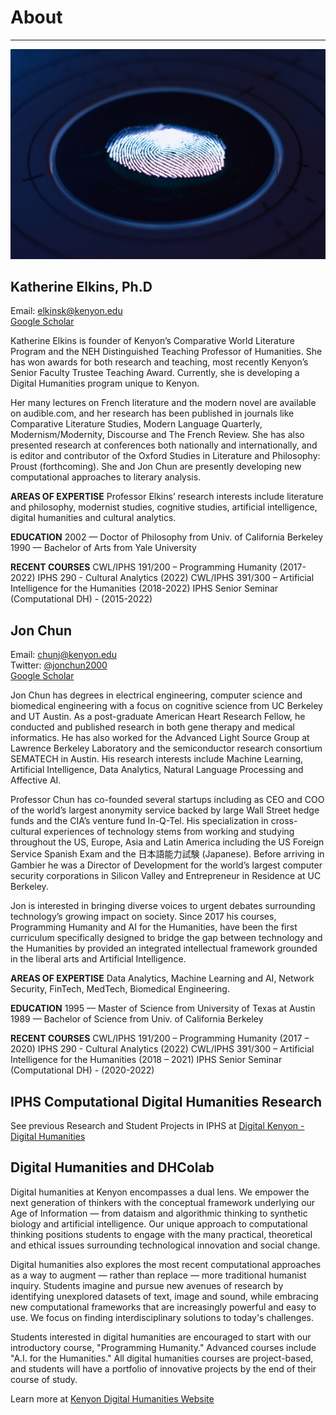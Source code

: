 # About

---

![Reading Image](images/img_iphs290_about_esther-jiao-ADv0GiMBlmI-unsplash.jpg)


## Katherine Elkins, Ph.D

Email: elkinsk@kenyon.edu  
[Google Scholar](https://scholar.google.com/citations?user=bUSgS6IAAAAJ&hl=en&oi=ao)  

Katherine Elkins is founder of Kenyon’s Comparative World Literature Program and the NEH Distinguished Teaching Professor of Humanities. She has won awards for both research and teaching, most recently Kenyon’s Senior Faculty Trustee Teaching Award. Currently, she is developing a Digital Humanities program unique to Kenyon.

Her many lectures on French literature and the modern novel are available on audible.com, and her research has been published in journals like Comparative Literature Studies, Modern Language Quarterly, Modernism/Modernity, Discourse and The French Review. She has also presented research at conferences both nationally and internationally, and is editor and contributor of the Oxford Studies in Literature and Philosophy: Proust (forthcoming). She and Jon Chun are presently developing new computational approaches to literary analysis.

**AREAS OF EXPERTISE**
Professor Elkins’ research interests include literature and philosophy, modernist studies, cognitive studies, artificial intelligence, digital humanities and cultural analytics.

**EDUCATION**
2002 — Doctor of Philosophy from Univ. of California Berkeley
1990 — Bachelor of Arts from Yale University

**RECENT COURSES**
CWL/IPHS 191/200 – Programming Humanity (2017-2022)
IPHS 290 - Cultural Analytics (2022)
CWL/IPHS 391/300 – Artificial Intelligence for the Humanities (2018-2022)
IPHS Senior Seminar (Computational DH) - (2015-2022)

## Jon Chun

Email: chunj@kenyon.edu  
Twitter: [@jonchun2000](https://twitter.com/jonchun2000)  
[Google Scholar](https://scholar.google.com/citations?user=l-iUHQMAAAAJ&hl=en&oi=ao)  

Jon Chun has degrees in electrical engineering, computer science and biomedical engineering with a focus on cognitive science from UC Berkeley and UT Austin. As a post-graduate American Heart Research Fellow, he conducted and published research in both gene therapy and medical informatics.  He has also worked for the Advanced Light Source Group at Lawrence Berkeley Laboratory and the semiconductor research consortium SEMATECH in Austin.  His research interests include Machine Learning, Artificial Intelligence, Data Analytics, Natural Language Processing and Affective AI.

Professor Chun has co-founded several startups including as CEO and COO of the world’s largest anonymity service backed by large Wall Street hedge funds and the CIA’s venture fund In-Q-Tel. His specialization in cross-cultural experiences of technology stems from working and studying throughout the US, Europe, Asia and Latin America including the US Foreign Service Spanish Exam and the 日本語能力試験 (Japanese). Before arriving in Gambier he was a Director of Development for the world’s largest computer security corporations in Silicon Valley and Entrepreneur in Residence at UC Berkeley.

Jon is interested in bringing diverse voices to urgent debates surrounding technology’s growing impact on society. Since 2017 his courses, Programming Humanity and AI for the Humanities, have been the first curriculum specifically designed to bridge the gap between technology and the Humanities by provided an integrated intellectual framework grounded in the liberal arts and Artificial Intelligence.

**AREAS OF EXPERTISE**
Data Analytics, Machine Learning and AI, Network Security, FinTech, MedTech, Biomedical Engineering.

**EDUCATION**
1995 — Master of Science from University of Texas at Austin
1989 — Bachelor of Science from Univ. of California Berkeley

**RECENT COURSES**
CWL/IPHS 191/200 – Programming Humanity (2017 – 2020)
IPHS 290 - Cultural Analytics (2022)
CWL/IPHS 391/300 – Artificial Intelligence for the Humanities (2018 – 2021)
IPHS Senior Seminar (Computational DH) - (2020-2022)

## IPHS Computational Digital Humanities Research

See previous Research and Student Projects in IPHS at [Digital Kenyon - Digital Humanities](https://digital.kenyon.edu/dh/)

## Digital Humanities and DHColab

Digital humanities at Kenyon encompasses a dual lens. We empower the next generation of thinkers with the conceptual framework underlying our Age of Information — from dataism and algorithmic thinking to synthetic biology and artificial intelligence. Our unique approach to computational thinking positions students to engage with the many practical, theoretical and ethical issues surrounding technological innovation and social change.

Digital humanities also explores the most recent computational approaches as a way to augment — rather than replace — more traditional humanist inquiry. Students imagine and pursue new avenues of research by identifying unexplored datasets of text, image and sound, while embracing new computational frameworks that are increasingly powerful and easy to use. We focus on finding interdisciplinary solutions to today's challenges.

Students interested in digital humanities are encouraged to start with our introductory course, "Programming Humanity." Advanced courses include "A.I. for the Humanities." All digital humanities courses are project-based, and students will have a portfolio of innovative projects by the end of their course of study.

Learn more at [Kenyon Digital Humanities Website](https://www.kenyon.edu/digital-humanities/)
